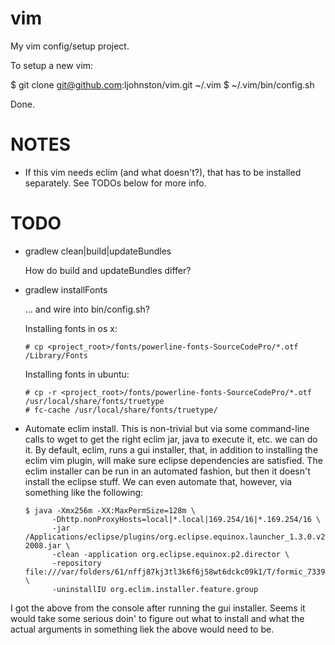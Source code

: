 vim
===

My vim config/setup project.

To setup a new vim:

$ git clone git@github.com:ljohnston/vim.git ~/.vim
$ ~/.vim/bin/config.sh

Done.

NOTES
=====

- If this vim needs eclim (and what doesn't?), that has to be installed
separately. See TODOs below for more info.

TODO
====

- gradlew clean|build|updateBundles

  How do build and updateBundles differ?

- gradlew installFonts

  ... and wire into bin/config.sh?

  Installing fonts in os x:

  ```
  # cp <project_root>/fonts/powerline-fonts-SourceCodePro/*.otf /Library/Fonts
  ```

  Installing fonts in ubuntu:

  ```
  # cp -r <project_root>/fonts/powerline-fonts-SourceCodePro/*.otf /usr/local/share/fonts/truetype
  # fc-cache /usr/local/share/fonts/truetype/
  ```

- Automate eclim install. This is non-trivial but via some command-line
calls to wget to get the right eclim jar, java to execute it, etc. we
can do it. By default, eclim, runs a gui installer, that, in addition
to installing the eclim vim plugin, will make sure eclipse dependencies
are satisfied. The eclim installer can be run in an automated fashion,
but then it doesn't install the eclipse stuff. We can even automate
that, however, via something like the following:

  ```
  $ java -Xmx256m -XX:MaxPermSize=128m \
        -Dhttp.nonProxyHosts=local|*.local|169.254/16|*.169.254/16 \
        -jar /Applications/eclipse/plugins/org.eclipse.equinox.launcher_1.3.0.v20140415-2008.jar \
        -clean -application org.eclipse.equinox.p2.director \
        -repository file:///var/folders/61/nffj87kj3tl3k6f6j58wt6dckc09k1/T/formic_73396882/update \
        -uninstallIU org.eclim.installer.feature.group
  ```

I got the above from the console after running the gui installer.
Seems it would take some serious doin' to figure out what to
install and what the actual arguments in something liek the above
would need to be.

